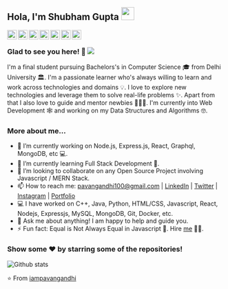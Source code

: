 ## Hola, I'm Shubham Gupta <img src="https://raw.githubusercontent.com/iampavangandhi/iampavangandhi/master/gifs/Hi.gif" width="30px"></h2>

<a href="https://twitter.com/iampavangandhi">
  <img align="left" alt="Pavan's Twitter" width="22px" src="https://cdn.jsdelivr.net/npm/simple-icons@v3/icons/twitter.svg" />
</a>
<a href="https://linkedin.com/in/iampavangandhi">
  <img align="left" alt="Pavan's Linkdein" width="22px" src="https://cdn.jsdelivr.net/npm/simple-icons@v3/icons/linkedin.svg" />
</a>
<a href="https://github.com/iampavangandhi">
  <img align="left" alt="Pavan's Github" width="22px" src="https://cdn.jsdelivr.net/npm/simple-icons@v3/icons/github.svg" />
</a>
<a href="https://t.me/iampavangandhi">
  <img align="left" alt="Pavan's Telegram" width="22px" src="https://cdn.jsdelivr.net/npm/simple-icons@v3/icons/telegram.svg" />
</a>
<a href="https://instagram.com/iampavangandhi/">
  <img align="left" alt="Pavan's Instagram" width="22px" src="https://cdn.jsdelivr.net/npm/simple-icons@v3/icons/instagram.svg" />
</a>
<a href="https://www.facebook.com/iampavangandhi/">
  <img align="left" alt="Pavan's Facebook" width="22px" src="https://cdn.jsdelivr.net/npm/simple-icons@v3/icons/facebook.svg" />
</a>
<a href="https://www.hackerrank.com/iampavangandhi/">
  <img align="left" alt="Pavan's Hackerrank" width="22px" src="https://cdn.jsdelivr.net/npm/simple-icons@v3/icons/hackerrank.svg" />
</a>

<br />

### Glad to see you here! 🤩 ![](https://visitor-badge.glitch.me/badge?page_id=iampavangandhi.iampavangandhi)

I'm a final student pursuing Bachelors's in Computer Science 🎓 from Delhi University 🏛. I'm a passionate learner who's always willing to learn and work across technologies and domains 💡. I love to explore new technologies and leverage them to solve real-life problems ✨. Apart from that I also love to guide and mentor newbies 👨🏻‍💻. I'm currently into Web Development 🕸️ and working on my Data Structures and Algorithms 🤓.

### More about me...

- 🔭 I’m currently working on Node.js, Express.js, React, Graphql, MongoDB, etc 💻.
- 🌱 I’m currently learning Full Stack Development 🚀.
- 👯 I’m looking to collaborate on any Open Source Project involving Javascript / MERN Stack.
- 📫 How to reach me: pavangandhi100@gmail.com | [LinkedIn](https://linkedin.com/in/iampavangandhi) | [Twitter](https://twitter.com/iampavangandhi) | [Instagram](https://instagram.com/iampavangandhi) | [Portfolio](https://iampavangandhi.github.io/)
- 💻 I have worked on C++, Java, Python, HTML/CSS, Javascript, React, Nodejs, Expressjs, MySQL, MongoDB, Git, Docker, etc.
- 💬 Ask me about anything! I am happy to help and guide you.
- ⚡ Fun fact: Equal is Not Always Equal in Javascript 🤣. Hire [me](mailto:pavangandhi100@gmail.com?Subject=Hello%20Pavan) 👨‍💻.

### Show some ❤️ by starring some of the repositories!

![Github stats](https://github-readme-stats.vercel.app/api?username=iampavangandhi&show_icons=true&hide_border=true)

⭐️ From [iampavangandhi](https://github.com/iampavangandhi)
